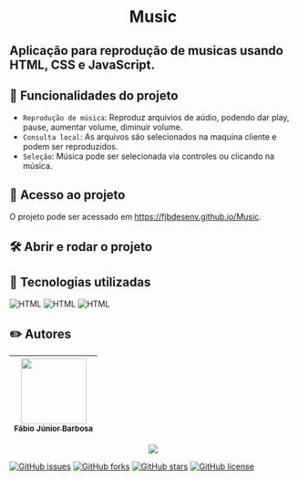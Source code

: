 <h1 align="center"> Music </h1>

## Aplicação para reprodução de musicas usando HTML, CSS e JavaScript.

## 🔨 Funcionalidades do projeto
- `Reprodução de música`: Reproduz arquivios de aúdio, podendo dar play, pause, aumentar volume, diminuir volume. 
- `Consulta local`: As arquivos são selecionados na maquina cliente e podem ser reproduzidos.
- `Seleção`: Música pode ser selecionada via controles ou clicando na música.

## 📁 Acesso ao projeto
O projeto pode ser acessado em https://fjbdesenv.github.io/Music.

## 🛠️ Abrir e rodar o projeto

## 👀 Tecnologias utilizadas
![HTML](https://img.shields.io/badge/HTML-E34F26.svg?logo=html5&logoColor=white)
![HTML](https://img.shields.io/badge/CSS-1572B6.svg?logo=css3&logoColor=white)
![HTML](https://img.shields.io/badge/JavaScript-F7DF1E.svg?logo=javascript&logoColor=black)

## ✏️ Autores
| [<img src="https://avatars.githubusercontent.com/u/110018406?v=4" width=115><br><sub>Fábio Júnior Barbosa</sub>](https://github.com/fjbdesenv) |
| :---: |

<p align="center">
  <img src="http://img.shields.io/static/v1?label=STATUS&message=CONCLUIDO&color=GREEN&style=for-the-badge"/>
</p>

[![GitHub issues](https://img.shields.io/github/issues/fjbdesenv/Music)](https://github.com/fjbdesenv/Music/issues)
[![GitHub forks](https://img.shields.io/github/forks/fjbdesenv/Music)](https://github.com/fjbdesenv/Music/network)
[![GitHub stars](https://img.shields.io/github/stars/fjbdesenv/Music)](https://github.com/fjbdesenv/Music/stargazers)
[![GitHub license](https://img.shields.io/github/license/fjbdesenv/Music)](https://github.com/fjbdesenv/Music/blob/main/LICENSE)
